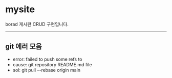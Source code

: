 # mysite

borad 게시판 CRUD 구현입니다.


------

## git 에러 모음
- error: failed to push some refs to
- cause: git repository README.md file
- sol: git pull --rebase origin main 

